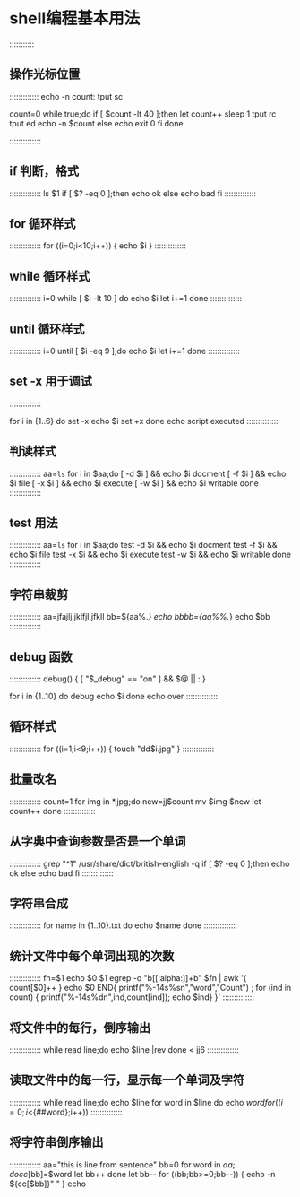 # shell编程基本用法

:::::::::::
## 操作光标位置
:::::::::::::
echo -n count:
tput sc

count=0
while true;do
if [ $count -lt 40 ];then
let count++
sleep 1
tput rc
tput ed
echo -n $count
else
echo
exit 0
fi
done

::::::::::::::
## if 判断，格式
::::::::::::::
ls $1
if [ $? -eq 0 ];then
echo ok
else
echo bad
fi
::::::::::::::
## for 循环样式
::::::::::::::
for ((i=0;i<10;i++))
{
echo $i
}
::::::::::::::
## while 循环样式
::::::::::::::
i=0
while [ $i -lt 10 ]
do
echo $i
let i+=1
done
::::::::::::::
## until 循环样式
::::::::::::::
i=0
until [ $i -eq 9 ];do
echo $i
let i+=1
done
::::::::::::::
## set -x 用于调试
::::::::::::::

for i in {1..6}
do
set -x
echo $i
set +x
done
echo script executed
::::::::::::::
## 判读样式
::::::::::::::
aa=`ls`
for i in $aa;do
[ -d $i ] && echo $i docment
[ -f $i ] && echo $i file
[ -x $i ] && echo $i execute
[ -w $i ] && echo $i writable
done
::::::::::::::
## test 用法
::::::::::::::
aa=`ls`
for i in $aa;do
test -d $i && echo $i docment
test -f $i && echo $i file
test -x $i && echo $i execute
test -w $i && echo $i writable
done
::::::::::::::
## 字符串裁剪
::::::::::::::
aa=jfajlj.jklfjl.jfkll
bb=${aa%.*}
echo $bb
bb=${aa%%.*}
echo $bb
::::::::::::::
## debug 函数
::::::::::::::
debug()
{
[ "$_debug" == "on" ] && $@ || :
}

for i in {1..10}
do
debug echo $i
done
echo over
::::::::::::::
## 循环样式
::::::::::::::
for ((i=1;i<9;i++))
{
touch "dd$i.jpg"
}
::::::::::::::
## 批量改名
::::::::::::::
count=1
for img in *.jpg;do
new=jj$count
mv $img $new
let count++
done
::::::::::::::
## 从字典中查询参数是否是一个单词
::::::::::::::
grep "^$1$" /usr/share/dict/british-english -q
if [ $? -eq 0 ];then
echo ok
else
echo bad
fi
::::::::::::::
## 字符串合成
::::::::::::::
for name in {1..10}.txt
do
echo $name
done
::::::::::::::
## 统计文件中每个单词出现的次数
::::::::::::::
fn=$1
echo $0 $1
egrep -o "b[[:alpha:]]+b" $fn | awk '{ count[$0]++ }
echo $0
END{ printf("%-14s%sn","word","Count") ;
for (ind in count)
{ printf("%-14s%dn",ind,count[ind]); echo $ind}
}'
::::::::::::::
## 将文件中的每行，倒序输出
::::::::::::::
while read line;do
echo $line |rev
done < jj6
::::::::::::::
## 读取文件中的每一行，显示每一个单词及字符
::::::::::::::
while read line;do
echo $line
for word in $line
do
echo $word
for ((i=0;i<${##word};i++))
::::::::::::::
## 将字符串倒序输出
::::::::::::::
aa="this is line from sentence"
bb=0
for word in $aa;do
cc[$bb]=$word
let bb++
done
let bb--
for ((bb;bb>=0;bb--))
{
echo -n ${cc[$bb]}" "
}
echo

